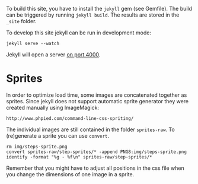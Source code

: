To build this site, you have to install the `jekyll` gem (see Gemfile).
The build can be triggered by running `jekyll build`. The results are stored in the `_site` folder.

To develop this site jekyll can be run in development mode:

    jekyll serve --watch

Jekyll will open a server [on port 4000](http://localhost:4000/).

# Sprites

In order to optimize load time, some images are concatenated together as sprites.
Since jekyll does not support automatic sprite generator they were created manually using ImageMagick:

    http://www.phpied.com/command-line-css-spriting/

The individual images are still contained in the folder `sprites-raw`.
To (re)generate a sprite you can use `convert`.

    rm img/steps-sprite.png
    convert sprites-raw/step-sprites/* -append PNG8:img/steps-sprite.png
    identify -format "%g - %f\n" sprites-raw/step-sprites/*

Remember that you might have to adjust all positions in the css file
when you change the dimensions of one image in a sprite.
